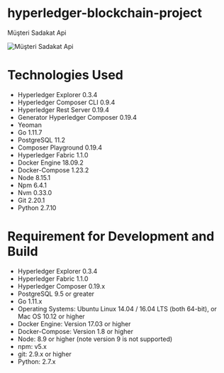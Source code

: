 # hyperledger-blockchain-project
Müşteri Sadakat Api

![Müşteri Sadakat Api](https://www.altoros.com/blog/wp-content/uploads/2017/04/IBM-Blockchain-Hyperledger-Fabric-Composer-Open-Source-Toolset.png "Müşteri Sadakat Api")

# Technologies Used
- Hyperledger Explorer 0.3.4
- Hyperledger Composer CLI 0.9.4
- Hyperledger Rest Server 0.19.4
- Generator Hyperledger Composer 0.19.4
- Yeoman
- Go 1.11.7
- PostgreSQL 11.2
- Composer Playground 0.19.4
- Hyperledger Fabric 1.1.0
- Docker Engine 18.09.2
- Docker-Compose 1.23.2
- Node 8.15.1
- Npm 6.4.1
- Nvm 0.33.0
- Git 2.20.1
- Python 2.7.10


# Requirement for Development and Build
- Hyperledger Explorer 0.3.4
- Hyperledger Fabric 1.1.0
- Hyperledger Composer 0.19.x
- PostgreSQL 9.5 or greater
- Go 1.11.x
- Operating Systems: Ubuntu Linux 14.04 / 16.04 LTS (both 64-bit), or Mac OS 10.12 or higher
- Docker Engine: Version 17.03 or higher
- Docker-Compose: Version 1.8 or higher
- Node: 8.9 or higher (note version 9 is not supported)
- npm: v5.x
- git: 2.9.x or higher
- Python: 2.7.x

